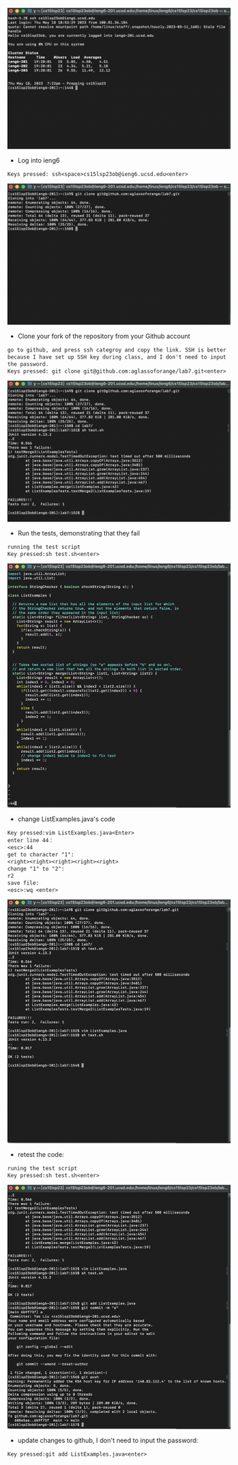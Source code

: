 ![Image](lab4_1.png)

* Log into ieng6 <br />

```
Keys pressed: ssh<space>cs15lsp23ob@ieng6.ucsd.edu<enter>
```

![Image](lab4_2.png)

* Clone your fork of the repository from your Github account<br />

```
go to github, and press ssh categroy and copy the link. SSH is better because I have set up SSH key during class, and I don't need to input the password.
Keys pressed: git clone git@github.com:aglassoforange/lab7.git<enter>
```


![Image](lab4_3.png)
* Run the tests, demonstrating that they fail <br />

```
running the test script
Key pressed:sh test.sh<enter>
```


![Image](lab4_4.png)
* change ListExamples.java's code

```
Key pressed:vim ListExamples.java<Enter> 
enter line 44：
<esc>:44 
get to character "1":
<right><right><right><right><right>
change "1" to "2":
r2
save file:
<esc>:wq <enter>
```
![Image](lab4_7.png)
* retest the code:
```
runing the test script
Key pressed:sh test.sh<enter>
```

![Image](lab4_8.png)
* update changes to github, I don't need to input the password:
```
Key pressed:git add ListExamples.java<enter>
```



